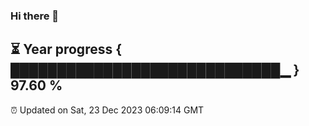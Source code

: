 ### Hi there 👋
⏳ Year progress { █████████████████████████████▁ } 97.60 %
---
⏰ Updated on Sat, 23 Dec 2023 06:09:14 GMT


